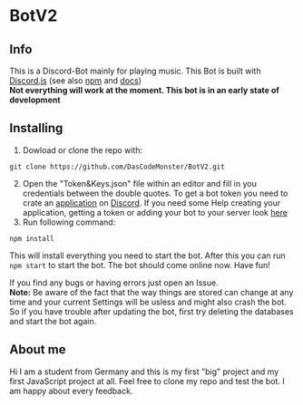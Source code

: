 # BotV2
## Info
This is a Discord-Bot mainly for playing music. This Bot is built with [Discord.js](https://github.com/discordjs/discord.js) (see also [npm](https://www.npmjs.com/package/discord.js) and [docs](https://discord.js.org/#/docs/main/stable/general/welcome))  
**Not everything will work at the moment. This bot is in an early state of development**

## Installing
1. Dowload or clone the repo with:
```
git clone https://github.com/DasCodeMonster/BotV2.git
```
2. Open the "Token&Keys.json" file within an editor and fill in you credentials between the double quotes.
To get a bot token you need to crate an [application](https://discordapp.com/developers/applications/me/create) on [Discord](https://discordapp.com).
If you need some Help creating your application, getting a token or adding your bot to your server look [here](https://github.com/reactiflux/discord-irc/wiki/Creating-a-discord-bot-&-getting-a-token)
3. Run following command:
```
npm install
```
This will install everything you need to start the bot.
After this you can run `npm start` to start the bot.
The bot should come online now.
Have fun!

If you find any bugs or having errors just open an Issue.    
**Note:** Be aware of the fact that the way things are stored can change at any time and your current Settings will be usless and might also crash the bot. So if you have trouble after updating the bot, first try deleting the databases and start the bot again.

## About me
Hi I am a student from Germany and this is my first "big" project and my first JavaScript project at all.
Feel free to clone my repo and test the bot. I am happy about every feedback.
